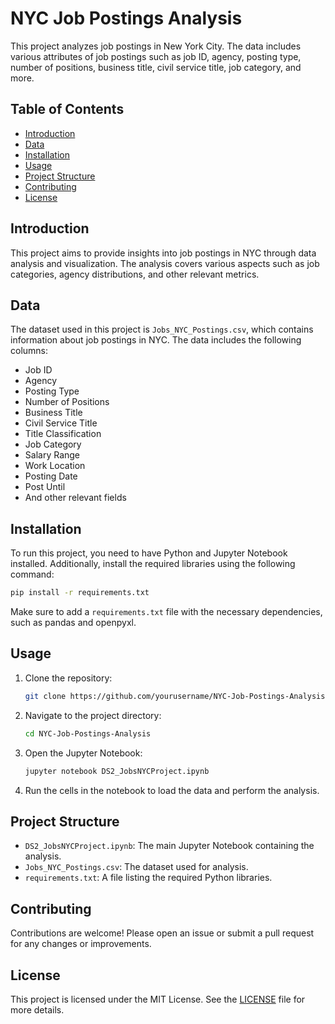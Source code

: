 # NYC Job Postings Analysis

This project analyzes job postings in New York City. The data includes various attributes of job postings such as job ID, agency, posting type, number of positions, business title, civil service title, job category, and more.

## Table of Contents
- [Introduction](#introduction)
- [Data](#data)
- [Installation](#installation)
- [Usage](#usage)
- [Project Structure](#project-structure)
- [Contributing](#contributing)
- [License](#license)

## Introduction
This project aims to provide insights into job postings in NYC through data analysis and visualization. The analysis covers various aspects such as job categories, agency distributions, and other relevant metrics.

## Data
The dataset used in this project is `Jobs_NYC_Postings.csv`, which contains information about job postings in NYC. The data includes the following columns:
- Job ID
- Agency
- Posting Type
- Number of Positions
- Business Title
- Civil Service Title
- Title Classification
- Job Category
- Salary Range
- Work Location
- Posting Date
- Post Until
- And other relevant fields

## Installation
To run this project, you need to have Python and Jupyter Notebook installed. Additionally, install the required libraries using the following command:
```bash
pip install -r requirements.txt
```
Make sure to add a `requirements.txt` file with the necessary dependencies, such as pandas and openpyxl.

## Usage
1. Clone the repository:
    ```bash
    git clone https://github.com/yourusername/NYC-Job-Postings-Analysis.git
    ```
2. Navigate to the project directory:
    ```bash
    cd NYC-Job-Postings-Analysis
    ```
3. Open the Jupyter Notebook:
    ```bash
    jupyter notebook DS2_JobsNYCProject.ipynb
    ```
4. Run the cells in the notebook to load the data and perform the analysis.

## Project Structure
- `DS2_JobsNYCProject.ipynb`: The main Jupyter Notebook containing the analysis.
- `Jobs_NYC_Postings.csv`: The dataset used for analysis.
- `requirements.txt`: A file listing the required Python libraries.

## Contributing
Contributions are welcome! Please open an issue or submit a pull request for any changes or improvements.

## License
This project is licensed under the MIT License. See the [LICENSE](LICENSE) file for more details.


